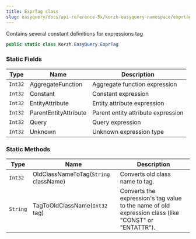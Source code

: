 ```yaml
---
title: ExprTag class
slug: easyquery/docs/api-reference-5x/korzh-easyquery-namespace/exprtag-class
---
```



Contains several constant definitions for expressions tag
```csharp
public static class Korzh.EasyQuery.ExprTag

```

### Static Fields

| Type | Name | Description | 
| --- | --- | --- | 
| `Int32` | AggregateFunction | Aggregate function expression | 
| `Int32` | Constant | Constant expression | 
| `Int32` | EntityAttribute | Entity attribute expression | 
| `Int32` | ParentEntityAttribute | Parent entity attribute expression | 
| `Int32` | Query | Query expression | 
| `Int32` | Unknown | Unknown expression type | 


### Static Methods

| Type | Name | Description | 
| --- | --- | --- | 
| `Int32` | OldClassNameToTag(`String` className) | Converts old class name to tag. | 
| `String` | TagToOldClassName(`Int32` tag) | Converts the expression's tag value to the name of old expression class (like "CONST" or "ENTATTR"). |